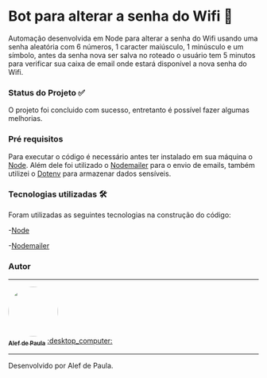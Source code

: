 # Bot para alterar a senha do Wifi :robot:
Automação desenvolvida em Node para alterar a senha do Wifi usando uma senha aleatória com 6 números, 1 caracter maiúsculo, 1 minúsculo e um símbolo, antes da senha nova ser salva no roteado o usuário tem 5 minutos para verificar sua caixa de email onde estará disponível a nova senha do Wifi.

### Status do Projeto :white_check_mark:
O projeto foi concluido com sucesso, entretanto é possível fazer algumas melhorias. 

### Pré requisitos
Para executar o código é necessário antes ter instalado em sua máquina o [Node](https://nodejs.org/en/). Além dele foi utilizado o [Nodemailer](https://www.npmjs.com/package/nodemailer) para o envio de emails, também utilizei o [Dotenv](https://www.npmjs.com/package/dotenv) para armazenar dados sensíveis.

### Tecnologias utilizadas :hammer_and_wrench:
Foram utilizadas as seguintes tecnologias na construção do código:

-[Node](https://nodejs.org/en/)

-[Nodemailer](https://www.npmjs.com/package/nodemailer)

### Autor
---

<a href="https://www.linkedin.com/in/alef-paula-aa98041ba/">
 <img style="border-radius: 50%;" src="https://media-exp1.licdn.com/dms/image/C5603AQHQhVF1DcK4BQ/profile-displayphoto-shrink_800_800/0/1626360406690?e=1632960000&v=beta&t=tMjskRXeBS5gWFRKy-a55Kvm7td-bQI5hyxwzHlS5mQ" width="100px;" alt=""/>
 <br />
 <sub><b>Alef de Paula</b></sub></a> <a href="https://www.linkedin.com/in/alef-paula-aa98041ba/ title="LinkedIn">:desktop_computer:</a>
 
 --- 
Desenvolvido por Alef de Paula. 
